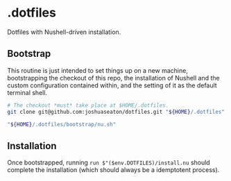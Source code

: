 # .dotfiles

Dotfiles with Nushell-driven installation.

## Bootstrap

This routine is just intended to set things up on a new machine, bootstrapping
the checkout of this repo, the installation of Nushell and the custom
configuration contained within, and the setting of it as the default terminal
shell.

```sh
# The checkout *must* take place at $HOME/.dotfiles.
git clone git@github.com:joshuaseaton/dotfiles.git "${HOME}/.dotfiles"

"${HOME}/.dotfiles/bootstrap/nu.sh"
```

## Installation

Once bootstrapped, running `run $"($env.DOTFILES)/install.nu` should complete
the installation (which should always be a idemptotent process).

